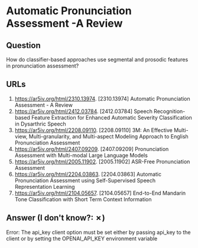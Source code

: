 # Automatic Pronunciation Assessment -A Review

## Question

How do classifier-based approaches use segmental and prosodic features in pronunciation assessment?

## URLs

1. https://ar5iv.org/html/2310.13974. [2310.13974] Automatic Pronunciation Assessment - A Review
2. https://ar5iv.org/html/2412.03784. [2412.03784] Speech Recognition-based Feature Extraction for Enhanced Automatic Severity Classification in Dysarthric Speech
3. https://ar5iv.org/html/2208.09110. [2208.09110] 3M: An Effective Multi-view, Multi-granularity, and Multi-aspect Modeling Approach to English Pronunciation Assessment
4. https://ar5iv.org/html/2407.09209. [2407.09209] Pronunciation Assessment with Multi-modal Large Language Models
5. https://ar5iv.org/html/2005.11902. [2005.11902] ASR-Free Pronunciation Assessment
6. https://ar5iv.org/html/2204.03863. [2204.03863] Automatic Pronunciation Assessment using Self-Supervised Speech Representation Learning
7. https://ar5iv.org/html/2104.05657. [2104.05657] End-to-End Mandarin Tone Classification with Short Term Context Information

## Answer (I don't know?: ✗)

Error: The api_key client option must be set either by passing api_key to the client or by setting the OPENAI_API_KEY environment variable